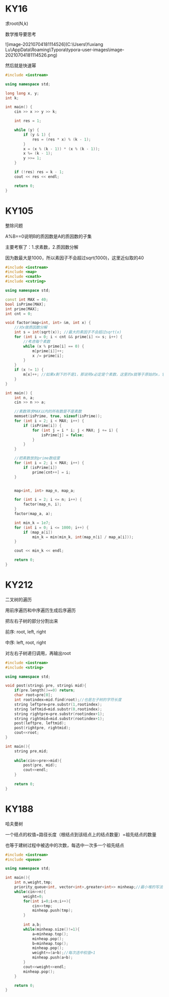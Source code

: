 # KY16

求root(N,k)

数学推导要思考

![image-20210704181114526](C:\Users\Yuxiang Lu\AppData\Roaming\Typora\typora-user-images\image-20210704181114526.png)

然后就是快速幂

```c++
#include <iostream>

using namespace std;

long long x, y;
int k;

int main() {
    cin >> x >> y >> k;

    int res = 1;

    while (y) {
        if (y & 1) {
            res = (res * x) % (k - 1);
        }
        x = (x % (k - 1)) * (x % (k - 1));
        x %= (k - 1);
        y >>= 1;
    }

    if (!res) res = k - 1;
    cout << res << endl;

    return 0;
}
```

# KY105

整除问题

A%B==0说明B的质因数是A的质因数的子集

主要考察了：1.求素数，2.质因数分解

因为数最大是1000，所以素因子不会超过sqrt(1000)，这里近似取的40

```c++
#include <iostream>
#include <map>
#include <cmath>
#include <cstring>

using namespace std;

const int MAX = 40;
bool isPrime[MAX];
int prime[MAX];
int cnt = 0;

void factor(map<int, int> &m, int x) {
    //对x做质因数分解
    int s = int(sqrt(x)); //最大的素因子不会超过sqrt(x)
    for (int i = 0; i < cnt && prime[i] <= s; i++) {
        //考虑每个素数
        while (x % prime[i] == 0) {
            m[prime[i]]++;
            x /= prime[i];
        }
    }
    if (x != 1) {
        m[x]++; //如果x剩下的不是1，那说明x必定是个素数，这里的x就等于原始的x，它唯一的素因子就是自己
    }
}

int main() {
    int n, a;
    cin >> n >> a;

    //素数筛求MAX以内的所有数是不是素数
    memset(isPrime, true, sizeof(isPrime));
    for (int i = 2; i < MAX; i++) {
        if (isPrime[i]) {
            for (int j = i * i; j < MAX; j += i) {
                isPrime[j] = false;
            }
        }
    }

    //把素数放到prime数组里
    for (int i = 2; i < MAX; i++) {
        if (isPrime[i])
            prime[cnt++] = i;
    }


    map<int, int> map_n, map_a;

    for (int i = 2; i <= n; i++) {
        factor(map_n, i);
    }
    factor(map_a, a);

    int min_k = 1e7;
    for (int i = 0; i <= 1000; i++) {
        if (map_a[i])
            min_k = min(min_k, int(map_n[i] / map_a[i]));
    }

    cout << min_k << endl;

    return 0;
}
```



# KY212

二叉树的遍历

用前序遍历和中序遍历生成后序遍历

把左右子树的部分分割出来

前序: root, left, right

中序: left, root, right

对左右子树递归调用，再输出root

```c++
#include <iostream>
#include <string>

using namespace std;

void post(string& pre, string& mid){
    if(pre.length()==0) return;
    char root=pre[0];
    int rootindex=mid.find(root);//也是左子树的字符长度
    string leftpre=pre.substr(1,rootindex);
    string leftmid=mid.substr(0,rootindex);
    string rightpre=pre.substr(rootindex+1);
    string rightmid=mid.substr(rootindex+1);
    post(leftpre, leftmid);
    post(rightpre, rightmid);
    cout<<root;
}

int main(){
    string pre,mid;
    
    while(cin>>pre>>mid){
        post(pre, mid);
        cout<<endl;
    }
    
    return 0;
}
```



# KY188

哈夫曼树

一个结点的权值=路径长度（根结点到该结点上的结点数量）=祖先结点的数量

也等于建树过程中被选中的次数，每选中一次多一个祖先结点

```c++
#include <iostream>
#include <queue>

using namespace std;

int main(){
    int n,weight,tmp;
    priority_queue<int, vector<int>,greater<int>> minheap;//最小堆的写法
    while(cin>>n){
        weight=0;
        for(int i=0;i<n;i++){
            cin>>tmp;
            minheap.push(tmp);
        }
    
        int a,b;
        while(minheap.size()!=1){
            a=minheap.top();
            minheap.pop();
            b=minheap.top();
            minheap.pop();
            weight+=(a+b);//每次选中权值+1
            minheap.push(a+b);
        }
        cout<<weight<<endl;
        minheap.pop();
    }

    return 0;
}
```

